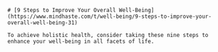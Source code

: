 
    # [9 Steps to Improve Your Overall Well-Being](https://www.mindhaste.com/t/well-being/9-steps-to-improve-your-overall-well-being-31)

    To achieve holistic health, consider taking these nine steps to enhance your well-being in all facets of life.
    